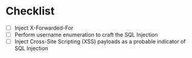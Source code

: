 # Checklist

- [ ] Inject X-Forwarded-For
- [ ] Perform username enumeration to craft the SQL Injection
- [ ] Inject Cross-Site Scripting (XSS) payloads as a probable indicator of SQL Injection